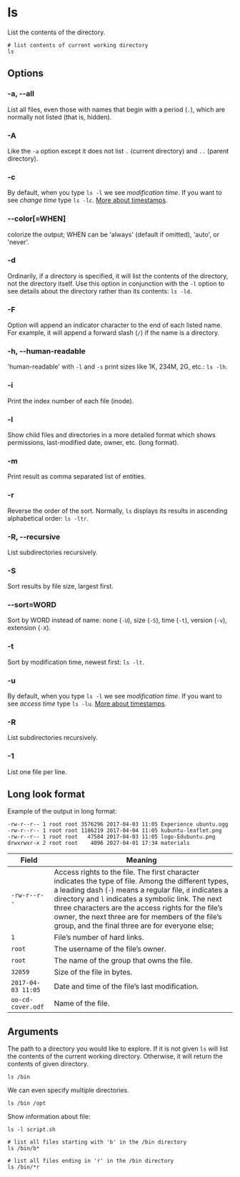 # ls

List the contents of the directory.

```shell
# list contents of current working directory
ls
```

## Options

### -a, --all

List all files, even those with names that begin with a period (`.`), which are normally
not listed (that is, hidden).

### -A

Like the `-a` option except it does not list `.` (current directory) and `..` (parent
directory).

### -c

By default, when you type `ls -l` we see *modification time*. If you want to see
*change time* type `ls -lc`. [More about timestamps](/linux/timestamps.md).

### --color[=WHEN]

colorize the output; WHEN can be 'always' (default if omitted), 'auto', or 'never'.

### -d

Ordinarily, if a directory is specified, it will list the contents of the directory, not
the directory itself. Use this option in conjunction with the `-l` option to see details
about the directory rather than its contents: `ls -ld`.

### -F

Option will append an indicator character to the end of each listed name. For example,
it will append a forward slash (`/`) if the name is a directory.

### -h, --human-readable

'human-readable' with `-l` and `-s` print sizes like 1K, 234M, 2G, etc.: `ls -lh`.

### -i

Print the index number of each file (inode).

### -l

Show child files and directories in a more detailed format which shows permissions,
last-modified date, owner, etc. (long format).

### -m

Print result as comma separated list of entities.

### -r

Reverse the order of the sort. Normally, `ls` displays its results in ascending
alphabetical order: `ls -ltr`.

### -R, --recursive

List subdirectories recursively.

### -S

Sort results by file size, largest first.

### --sort=WORD

Sort by WORD instead of name: none (`-U`), size (`-S`), time (`-t`), version (`-v`),
extension (`-X`).

### -t

Sort by modification time, newest first: `ls -lt`.

### -u

By default, when you type `ls -l` we see *modification time*. If you want to see
*access time* type `ls -lu`. [More about timestamps](/linux/timestamps.md).


### -R

List subdirectories recursively.

### -1

List one file per line.

## Long look format

Example of the output in long format:

```shell
-rw-r--r-- 1 root root 3576296 2017-04-03 11:05 Experience ubuntu.ogg
-rw-r--r-- 1 root root 1186219 2017-04-04 11:05 kubuntu-leaflet.png
-rw-r--r-- 1 root root   47584 2017-04-03 11:05 logo-Edubuntu.png
drwxrwxr-x 2 root root    4096 2027-04-01 17:34 materials
```

| Field              | Meaning                                                                                                                                                                                                                                                                                                                                                                            |
|--------------------|------------------------------------------------------------------------------------------------------------------------------------------------------------------------------------------------------------------------------------------------------------------------------------------------------------------------------------------------------------------------------------|
| `-rw-r--r--`       | Access rights to the file. The first character indicates the type of file. Among the different types, a leading dash (`-`) means a regular file, `d` indicates a directory and `l` indicates a symbolic link. The next three characters are the access rights for the file’s owner, the next three are for members of the file’s group, and the final three are for everyone else; |
| `1`                | File’s number of hard links.                                                                                                                                                                                                                                                                                                                                                       |
| `root`             | The username of the file’s owner.                                                                                                                                                                                                                                                                                                                                                  |
| `root`             | The name of the group that owns the file.                                                                                                                                                                                                                                                                                                                                          |
| `32059`            | Size of the file in bytes.                                                                                                                                                                                                                                                                                                                                                         |
| `2017-04-03 11:05` | Date and time of the file’s last modification.                                                                                                                                                                                                                                                                                                                                     |
| `oo-cd-cover.odf` | Name of the file.                                                                                                                                                                                                                                                                                                                                                                  |

## Arguments

The path to a directory you would like to explore. If it is not given `ls` will list the
contents of the current working directory. Otherwise, it will return the contents of
given directory.

```shell
ls /bin
```

We can even specify multiple directories.

```shell
ls /bin /opt
```

Show information about file:

```shell
ls -l script.sh
```

```shell
# list all files starting with 'b' in the /bin directory
ls /bin/b*

# list all files ending in 'r' in the /bin directory
ls /bin/*r
```
